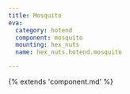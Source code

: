 ```yaml
---
title: Mosquito
eva:
  category: hotend
  component: mosquito
  mounting: hex_nuts
  name: hex_nuts.hotend.mosquito

---
```


{% extends 'component.md' %}